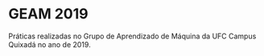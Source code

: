 # GEAM 2019

Práticas realizadas no Grupo de Aprendizado de Máquina da UFC Campus Quixadá no ano de 2019.
